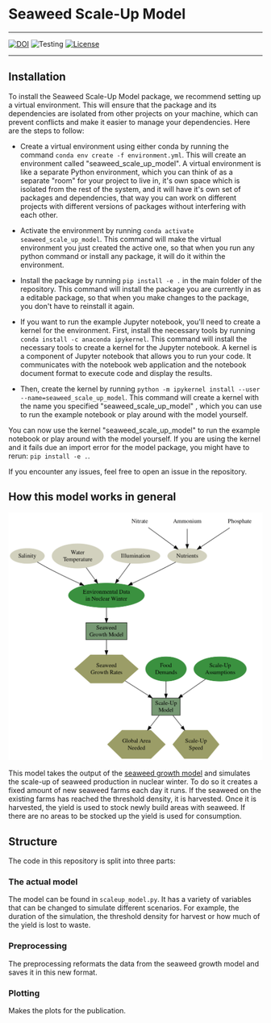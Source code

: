 # Seaweed Scale-Up Model   

---


[![DOI](https://zenodo.org/badge/520046482.svg)](https://zenodo.org/badge/latestdoi/520046482)
![Testing](https://github.com/allfed/seaweed-upscaling-model/actions/workflows/testing.yml/badge.svg)
[![License](https://img.shields.io/badge/License-Apache_2.0-blue.svg)](https://opensource.org/licenses/Apache-2.0)


---


## Installation
To install the Seaweed Scale-Up Model package, we recommend setting up a virtual environment. This will ensure that the package and its dependencies are isolated from other projects on your machine, which can prevent conflicts and make it easier to manage your dependencies. Here are the steps to follow:

* Create a virtual environment using either conda by running the command `conda env create -f environment.yml`. This will create an environment called "seaweed_scale_up_model". A virtual environment is like a separate Python environment, which you can think of as a separate "room" for your project to live in, it's own space which is isolated from the rest of the system, and it will have it's own set of packages and dependencies, that way you can work on different projects with different versions of packages without interfering with each other.

* Activate the environment by running `conda activate seaweed_scale_up_model`. This command will make the virtual environment you just created the active one, so that when you run any python command or install any package, it will do it within the environment.

* Install the package by running `pip install -e .` in the main folder of the repository. This command will install the package you are currently in as a editable package, so that when you make changes to the package, you don't have to reinstall it again.

* If you want to run the example Jupyter notebook, you'll need to create a kernel for the environment. First, install the necessary tools by running `conda install -c anaconda ipykernel`. This command will install the necessary tools to create a kernel for the Jupyter notebook. A kernel is a component of Jupyter notebook that allows you to run your code. It communicates with the notebook web application and the notebook document format to execute code and display the results.

* Then, create the kernel by running `python -m ipykernel install --user --name=seaweed_scale_up_model`. This command will create a kernel with the name you specified "seaweed_scale_up_model" , which you can use to run the example notebook or play around with the model yourself.

You can now use the kernel "seaweed_scale_up_model" to run the example notebook or play around with the model yourself. If you are using the kernel and it fails due an import error for the model package, you might have to rerun: `pip install -e .`.

If you encounter any issues, feel free to open an issue in the repository.

## How this model works in general

![Model](https://raw.githubusercontent.com/allfed/Seaweed-Growth-Model/main/results/model_description/structure.png)

This model takes the output of the [seaweed growth model](https://github.com/allfed/Seaweed-Growth-Model) and simulates the scale-up of seaweed production in nuclear winter. To do so it creates a fixed amount of new seaweed farms each day it runs. If the seaweed on the existing farms has reached the threshold density, it is harvested. Once it is harvested, the yield is used to stock newly build areas with seaweed. If there are no areas to be stocked up the yield is used for consumption. 

## Structure

The code in this repository is split into three parts:

### The actual model

The model can be found in `scaleup_model.py`. It has a variety of variables that can be changed to simulate different scenarios. For example, the duration of the simulation, the threshold density for harvest or how much of the yield is lost to waste.

### Preprocessing

The preprocessing reformats the data from the seaweed growth model and saves it in this new format. 

### Plotting

Makes the plots for the publication. 




